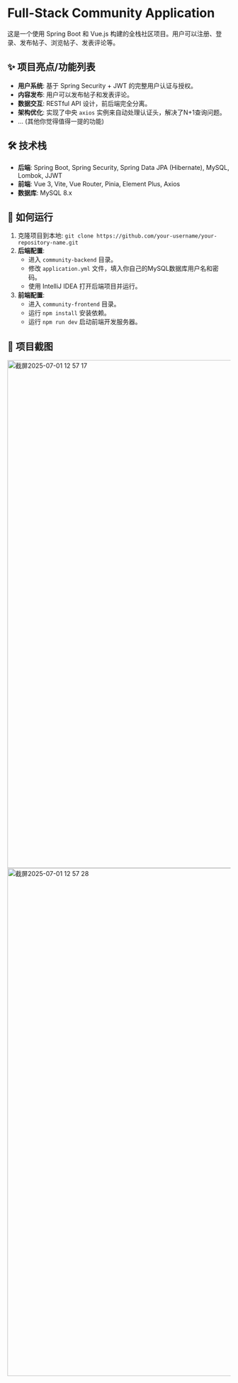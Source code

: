 # Full-Stack Community Application

这是一个使用 Spring Boot 和 Vue.js 构建的全栈社区项目。用户可以注册、登录、发布帖子、浏览帖子、发表评论等。

## ✨ 项目亮点/功能列表

- **用户系统**: 基于 Spring Security + JWT 的完整用户认证与授权。
- **内容发布**: 用户可以发布帖子和发表评论。
- **数据交互**: RESTful API 设计，前后端完全分离。
- **架构优化**: 实现了中央 `axios` 实例来自动处理认证头，解决了N+1查询问题。
- ... (其他你觉得值得一提的功能)

## 🛠️ 技术栈

- **后端**: Spring Boot, Spring Security, Spring Data JPA (Hibernate), MySQL, Lombok, JJWT
- **前端**: Vue 3, Vite, Vue Router, Pinia, Element Plus, Axios
- **数据库**: MySQL 8.x

## 🚀 如何运行

1.  克隆项目到本地: `git clone https://github.com/your-username/your-repository-name.git`
2.  **后端配置**:
    -   进入 `community-backend` 目录。
    -   修改 `application.yml` 文件，填入你自己的MySQL数据库用户名和密码。
    -   使用 IntelliJ IDEA 打开后端项目并运行。
3.  **前端配置**:
    -   进入 `community-frontend` 目录。
    -   运行 `npm install` 安装依赖。
    -   运行 `npm run dev` 启动前端开发服务器。

## 📸 项目截图


<img width="1143" alt="截屏2025-07-01 12 57 17" src="https://github.com/user-attachments/assets/954f8f2d-a431-4b85-ab1b-17f240a34cfd" />
<img width="1143" alt="截屏2025-07-01 12 57 28" src="https://github.com/user-attachments/assets/1dc8917e-6b9e-412d-8ee3-cb778ff6a7a7" />
